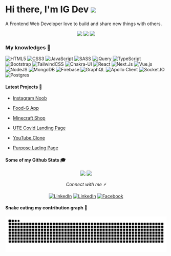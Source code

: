 <h1><strong>Hi there, I'm IG Dev</strong> <a href="https://www.gautamkrishnar.com/"><img src="https://media.giphy.com/media/hvRJCLFzcasrR4ia7z/giphy.gif" width="25px"></a></h1>
A Frontend Web Developer love to build and share new things with others.

<br />

<p align="center">
  <img src="https://komarev.com/ghpvc/?username=igdev116">
  <img src="https://shields.io/github/stars/igdev116">
  <img src="https://img.shields.io/github/followers/igdev116">
</p>

### **My knowledges 📖**

![HTML5](https://img.shields.io/badge/HTML5-%23E34F26.svg?style=flat-square&logo=html5&logoColor=white)
![CSS3](https://img.shields.io/badge/CSS3-%231572B6.svg?style=flat-square&logo=css3&logoColor=white)
![JavaScript](https://img.shields.io/badge/JavaScript-%23323330.svg?style=flat-square&logo=javascript&logoColor=%23F7DF1E)
![SASS](https://img.shields.io/badge/SASS-hotpink.svg?style=flat-square&logo=SASS&logoColor=white)
![jQuery](https://img.shields.io/badge/jQuery-144C9B.svg?style=flat-square&logo=jquery&logoColor=white)
![TypeScript](https://img.shields.io/badge/TypeScript-%23007ACC.svg?style=flat-square&logo=typescript&logoColor=white)
![Bootstrap](https://img.shields.io/badge/Bootstrap-%23712cf9.svg?style=flat-square&logo=bootstrap&logoColor=white)
![TailwindCSS](https://img.shields.io/badge/TailwindCSS-%2338B2AC.svg?style=flat-square&logo=tailwind-css&logoColor=white)
![Chakra-UI](https://img.shields.io/badge/Chakra--UI-319795?style=flat&logo=chakra-ui&logoColor=white)
![React](https://img.shields.io/badge/ReactJS-%2320232a.svg?style=flat-square&logo=react&logoColor=%2361DAFB)
![Next.Js](https://img.shields.io/badge/Next,js-black?style=flat-square&logo=next.js&logoColor=white)
![Vue.js](https://img.shields.io/badge/Vue.js-%2335495e.svg?style=flat-square&logo=vuedotjs&logoColor=%234FC08D)
![NodeJS](https://img.shields.io/badge/Node.js-6DA55F?style=flat-square&logo=node.js&logoColor=white)
![MongoDB](https://img.shields.io/badge/MongoDB-%234ea94b.svg?style=flat-square&logo=mongodb&logoColor=white)
![Firebase](https://img.shields.io/badge/Firebase-%23039BE5.svg?style=flat-square&logo=firebase)
![GraphQL](https://img.shields.io/badge/-GraphQL-E10098?style=flat-square&logo=graphql&logoColor=white)
![Apollo Client](https://img.shields.io/badge/Apollo-white?style=flat-square&logo=apollo-graphql&logoColor=black)
![Socket.IO](https://img.shields.io/badge/Socket.IO-black.svg?style=flat-square&logo=socket.io&logoColor=white)
![Postgres](https://img.shields.io/badge/PostgreSQL-%23316192.svg?style=flat-square&logo=postgresql&logoColor=white)

#### **Latest Projects 🚀**

- [Instagram Noob](https://instagram-noob.herokuapp.com/)

- [Food-G App](https://food-g-app.web.app)

- [Minecraft Shop](https://igdev116.github.io/minecraft-shop)

- [UTE Covid Landing Page](https://igdev116.github.io/ute-covid-landing-page)

- [YouTube Clone](https://igdev116.github.io/clone-youtube)

- [Purpose Lading Page](https://ig-purpose.web.app)

#### **Some of my Github Stats 🎓**

<p align="center">
<img src="https://github-readme-stats.vercel.app/api?username=igdev116&show_icons=true&theme=react&icon_color=ffb300" height="165">
<img src="https://github-readme-stats.vercel.app/api/top-langs/?username=igdev116&layout=compact&theme=react&langs_count=6&" height="165">
</p>

<p align="center"><i>Connect with me ⚡</i></p>
<p align="center">
  <a href="https://www.linkedin.com/in/hu%E1%BB%B3nh-minh-h%C6%B0ng-08ab9a1ba/" target="_blank"><img src="https://img.shields.io/badge/LinkedIn-%230077B5.svg?&style=flat-square&logo=linkedin&logoColor=white" alt="LinkedIn"></a>
  <a href="https://www.youtube.com/channel/UCtMA-IpVPoFIg1Psf5x1-fQ" target="_blank"><img src="https://img.shields.io/youtube/channel/views/UCtMA-IpVPoFIg1Psf5x1-fQ?color=FF514E&label=Youtube&logo=youtube&logoColor=FF514E&style=flat-square" alt="LinkedIn"></a>
  <a href="https://www.facebook.com/hung1162/" target="_blank"><img src="https://img.shields.io/badge/Facebook-%231877F2.svg?&style=flat-square&logo=facebook&logoColor=white" alt="Facebook"></a>
</p>

#### **Snake eating my contribution graph 🧀**

![snake gif](https://github.com/igdev116/igdev116/blob/output/github-contribution-grid-snake.svg)

